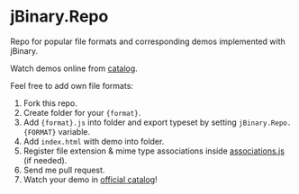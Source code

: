 jBinary.Repo
==================

Repo for popular file formats and corresponding demos implemented with jBinary.

Watch demos online from [catalog](https://jDataView.github.io/jBinary.Repo/).

Feel free to add own file formats:
  1. Fork this repo.
  2. Create folder for your `{format}`.
  4. Add `{format}.js` into folder and export typeset by setting `jBinary.Repo.{FORMAT}` variable.
  5. Add `index.html` with demo into folder.
  6. Register file extension & mime type associations inside [associations.js](https://github.com/jDataView/jBinary.Repo/blob/gh-pages/assoiations.js) (if needed).
  7. Send me pull request.
  8. Watch your demo in [official catalog](https://jDataView.github.io/jBinary.Repo/)!
